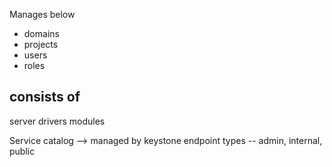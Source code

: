 

Manages below

- domains
- projects
- users 
- roles 


## consists of 

server
drivers
modules

Service catalog --> managed by keystone 
endpoint types -- admin, internal, public 


